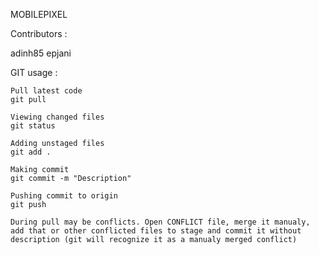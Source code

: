 MOBILEPIXEL

Contributors :

adinh85
epjani


GIT usage : 

	Pull latest code 
	git pull

	Viewing changed files
	git status

	Adding unstaged files
	git add .

	Making commit 
	git commit -m "Description"

	Pushing commit to origin
	git push

	During pull may be conflicts. Open CONFLICT file, merge it manualy, add that or other conflicted files to stage and commit it without description (git will recognize it as a manualy merged conflict)

